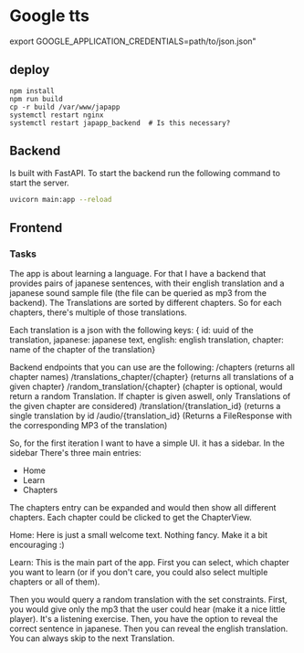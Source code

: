 # Google tts


export GOOGLE_APPLICATION_CREDENTIALS=path/to/json.json"


## deploy
````
npm install
npm run build
cp -r build /var/www/japapp 
systemctl restart nginx
systemctl restart japapp_backend  # Is this necessary?
````

## Backend

Is built with FastAPI. To start the backend run the following command to start the server.

```bash
uvicorn main:app --reload
```

## Frontend

### Tasks
The app is about learning a language. For that I have a backend that provides pairs of japanese sentences, with their english translation and a japanese sound sample file (the file can be queried as mp3 from the backend). The Translations are sorted by different chapters. So for each chapters, there's multiple of those translations. 

Each translation is a json with the following keys:
{ id: uuid of the translation,
japanese: japanese text,
english: english translation,
chapter: name of the chapter of the translation}

Backend endpoints that you can use are the following:
/chapters (returns all chapter names)
/translations_chapter/{chapter} (returns all translations of a given chapter}
/random_translation/{chapter} (chapter is optional, would return a random  Translation. If chapter is given aswell, only Translations of the given chapter are considered)
/translation/{translation_id} (returns a single translation by id
/audio/{translation_id} (Returns a FileResponse with the corresponding MP3 of the translation)

So, for the first iteration I want to have a simple UI. 
it has a sidebar. In the sidebar There's three main entries:
- Home
- Learn
- Chapters

The chapters entry can be expanded and would then show all different chapters. 
Each chapter could be clicked to get the ChapterView.


Home:
Here is just a small welcome text. Nothing fancy. Make it a bit encouraging :)

Learn:
This is the main part of the app. First you can select, which chapter you want to learn (or if you don't care, you could also select multiple chapters or all of them).

Then you would query a random translation with the set constraints. 
First, you would give only the mp3 that the user could hear (make it a nice little player). It's a listening exercise.
Then, you have the option to reveal the correct sentence in japanese. Then you can reveal the english translation. 
You can always skip to the next Translation.
